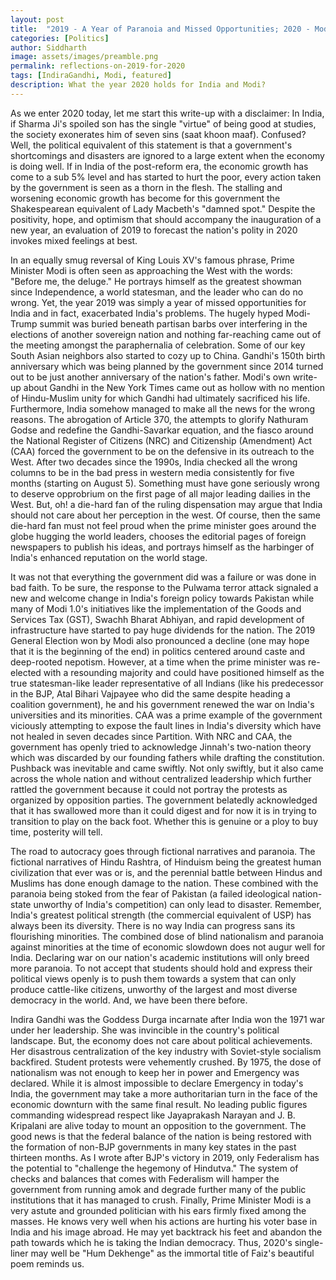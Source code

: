 ```yaml
---
layout: post
title:  "2019 - A Year of Paranoia and Missed Opportunities; 2020 - Modi's Indira Gandhi Moment?"
categories: [Politics]
author: Siddharth
image: assets/images/preamble.png
permalink: reflections-on-2019-for-2020
tags: [IndiraGandhi, Modi, featured]
description: What the year 2020 holds for India and Modi?
---
```

As we enter 2020 today, let me start this write-up with a disclaimer: In India, if Sharma Ji's spoiled son has the single "virtue" of being good at studies, the society exonerates him of seven sins (saat khoon maaf). Confused? Well, the political equivalent of this statement is that a government's shortcomings and disasters are ignored to a large extent when the economy is doing well. If in India of the post-reform era, the economic growth has come to a sub 5% level and has started to hurt the poor, every action taken by the government is seen as a thorn in the flesh. The stalling and worsening economic growth has become for this government the Shakespearean equivalent of Lady Macbeth's "damned spot." Despite the positivity, hope, and optimism that should accompany the inauguration of a new year, an evaluation of 2019 to forecast the nation's polity in 2020 invokes mixed feelings at best.

In an equally smug reversal of King Louis XV's famous phrase, Prime Minister Modi is often seen as approaching the West with the words: "Before me, the deluge." He portrays himself as the greatest showman since Independence, a world statesman, and the leader who can do no wrong. Yet, the year 2019 was simply a year of missed opportunities for India and in fact, exacerbated India's problems. The hugely hyped Modi-Trump summit was buried beneath partisan barbs over interfering in the elections of another sovereign nation and nothing far-reaching came out of the meeting amongst the paraphernalia of celebration. Some of our key South Asian neighbors also started to cozy up to China. Gandhi's 150th birth anniversary which was being planned by the government since 2014 turned out to be just another anniversary of the nation's father. Modi's own write-up about Gandhi in the New York Times came out as hollow with no mention of Hindu-Muslim unity for which Gandhi had ultimately sacrificed his life. Furthermore, India somehow managed to make all the news for the wrong reasons. The abrogation of Article 370, the attempts to glorify Nathuram Godse and redefine the Gandhi-Savarkar equation, and the fiasco around the National Register of Citizens (NRC) and Citizenship (Amendment) Act (CAA) forced the government to be on the defensive in its outreach to the West. After two decades since the 1990s, India checked all the wrong columns to be in the bad press in western media consistently for five months (starting on August 5). Something must have gone seriously wrong to deserve opprobrium on the first page of all major leading dailies in the West. But, oh! a die-hard fan of the ruling dispensation may argue that India should not care about her perception in the west. Of course, then the same die-hard fan must not feel proud when the prime minister goes around the globe hugging the world leaders, chooses the editorial pages of foreign newspapers to publish his ideas, and portrays himself as the harbinger of India's enhanced reputation on the world stage. 

It was not that everything the government did was a failure or was done in bad faith. To be sure, the response to the Pulwama terror attack signaled a new and welcome change in India's foreign policy towards Pakistan while many of Modi 1.0's initiatives like the implementation of the Goods and Services Tax (GST), Swachh Bharat Abhiyan, and rapid development of infrastructure have started to pay huge dividends for the nation. The 2019 General Election won by Modi also pronounced a decline (one may hope that it is the beginning of the end) in politics centered around caste and deep-rooted nepotism. However, at a time when the prime minister was re-elected with a resounding majority and could have positioned himself as the true statesman-like leader representative of all Indians (like his predecessor in the BJP, Atal Bihari Vajpayee who did the same despite heading a coalition government), he and his government renewed the war on India's universities and its minorities. CAA was a prime example of the government viciously attempting to expose the fault lines in India's diversity which have not healed in seven decades since Partition. With NRC and CAA, the government has openly tried to acknowledge Jinnah's two-nation theory which was discarded by our founding fathers while drafting the constitution. Pushback was inevitable and came swiftly. Not only swiftly, but it also came across the whole nation and without centralized leadership which further rattled the government because it could not portray the protests as organized by opposition parties. The government belatedly acknowledged that it has swallowed more than it could digest and for now it is in trying to transition to play on the back foot. Whether this is genuine or a ploy to buy time, posterity will tell. 

The road to autocracy goes through fictional narratives and paranoia. The fictional narratives of Hindu Rashtra, of Hinduism being the greatest human civilization that ever was or is, and the perennial battle between Hindus and Muslims has done enough damage to the nation. These combined with the paranoia being stoked from the fear of Pakistan (a failed ideological nation-state unworthy of India's competition) can only lead to disaster. Remember, India's greatest political strength (the commercial equivalent of USP) has always been its diversity. There is no way India can progress sans its flourishing minorities. The combined dose of blind nationalism and paranoia against minorities at the time of economic slowdown does not augur well for India. Declaring war on our nation's academic institutions will only breed more paranoia. To not accept that students should hold and express their political views openly is to push them towards a system that can only produce cattle-like citizens, unworthy of the largest and most diverse democracy in the world. And, we have been there before.

Indira Gandhi was the Goddess Durga incarnate after India won the 1971 war under her leadership. She was invincible in the country's political landscape. But, the economy does not care about political achievements. Her disastrous centralization of the key industry with Soviet-style socialism backfired. Student protests were vehemently crushed. By 1975, the dose of nationalism was not enough to keep her in power and Emergency was declared. While it is almost impossible to declare Emergency in today's India, the government may take a more authoritarian turn in the face of the economic downturn with the same final result. No leading public figures commanding widespread respect like Jayaprakash Narayan and J. B. Kripalani are alive today to mount an opposition to the government. The good news is that the federal balance of the nation is being restored with the formation of non-BJP governments in many key states in the past thirteen months. As I wrote after BJP's victory in 2019, only Federalism has the potential to "challenge the hegemony of Hindutva." The system of checks and balances that comes with Federalism will hamper the government from running amok and degrade further many of the public institutions that it has managed to crush. Finally, Prime Minister Modi is a very astute and grounded politician with his ears firmly fixed among the masses. He knows very well when his actions are hurting his voter base in India and his image abroad. He may yet backtrack his feet and abandon the path towards which he is taking the Indian democracy. Thus, 2020's single-liner may well be "Hum Dekhenge" as the immortal title of Faiz's beautiful poem reminds us.
